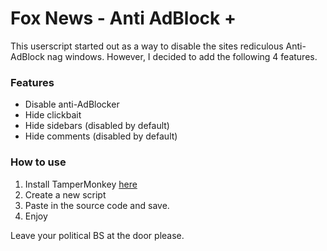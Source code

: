 # Fox News - Anti AdBlock +
This userscript started out as a way to disable the sites rediculous Anti-AdBlock nag windows.  However, I decided to add the following 4 features.


### Features
- Disable anti-AdBlocker
- Hide clickbait
- Hide sidebars (disabled by default)
- Hide comments (disabled by default)





### How to use

1. Install TamperMonkey [here](https://chrome.google.com/webstore/detail/tampermonkey/dhdgffkkebhmkfjojejmpbldmpobfkfo?hl=en)
2. Create a new script
3. Paste in the source code and save.
4. Enjoy

Leave your political BS at the door please.
